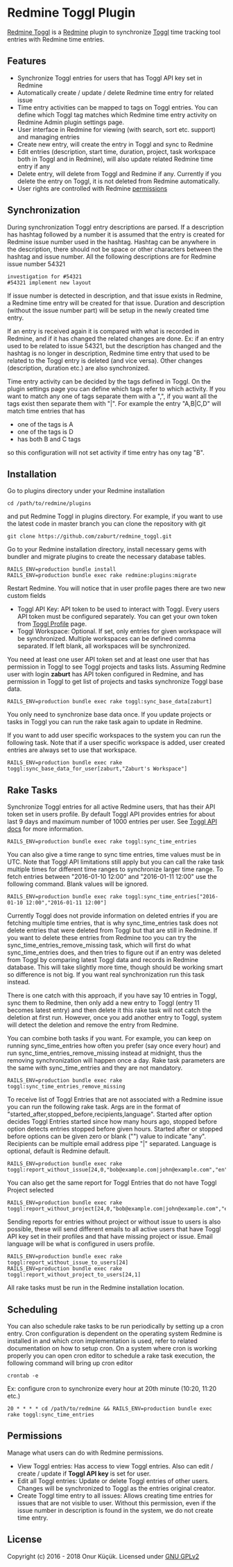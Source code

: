 
# Redmine Toggl Plugin

[Redmine Toggl](/) is a [Redmine](https://www.redmine.org) plugin to synchronize [Toggl](https://www.toggl.com) time tracking tool entries with Redmine time entries.


## Features

* Synchronize Toggl entries for users that has Toggl API key set in Redmine
* Automatically create / update / delete Redmine time entry for related issue
* Time entry activities can be mapped to tags on Toggl entries. You can define which Toggl tag matches which Redmine time entry activity on Redmine Admin plugin settings page.
* User interface in Redmine for viewing (with search, sort etc. support) and managing entries
* Create new entry, will create the entry in Toggl and sync to Redmine
* Edit entries (description, start time, duration, project, task workspace both in Toggl and in Redmine), will also update related Redmine time entry if any
* Delete entry, will delete from Toggl and Redmine if any. Currently if you delete the entry on Toggl, it is not deleted from Redmine automatically.
* User rights are controlled with Redmine [permissions](#permissions)


## Synchronization

During synchronization Toggl entry descriptions are parsed. If a description has hashtag followed by a number it is assumed that the entry is
created for Redmine issue number used in the hashtag. Hashtag can be anywhere in the description, there should not be space or other characters
between the hashtag and issue number. All the following descriptions are for Redmine issue number 54321

    investigation for #54321
    #54321 implement new layout

If issue number is detected in description, and that issue exists in Redmine, a Redmine time entry will be created for that issue. Duration
and description (without the issue number part) will be setup in the newly created time entry.

If an entry is received again it is compared with what is recorded in Redmine, and if it has changed the related changes are done.
Ex: if an entry used to be related to issue 54321, but the description has changed and the hashtag is no longer in description,
Redmine time entry that used to be related to the Toggl entry is deleted (and vice versa). Other changes (description, duration etc.)
are also synchronized.

Time entry activity can be decided by the tags defined in Toggl. On the plugin settings page you can define which tags refer to which activity.
If you want to match any one of tags separate them with a ",", if you want all the tags exist then separate them with "|". For example
the entry "A,B|C,D" will match time entries that has

  * one of the tags is A
  * one of the tags is D
  * has both B and C tags

so this configuration will not set activity if time entry has ony tag "B".


## Installation

Go to plugins directory under your Redmine installation

```
cd /path/to/redmine/plugins
```

and put Redmine Toggl in plugins directory. For example, if you want to use the latest code in master branch you can clone the repository with git

```
git clone https://github.com/zaburt/redmine_toggl.git
```

Go to your Redmine installation directory, install necessary gems with bundler and migrate plugins to create the necessary database tables.

```
RAILS_ENV=production bundle install
RAILS_ENV=production bundle exec rake redmine:plugins:migrate
```

Restart Redmine. You will notice that in user profile pages there are two new custom fields

* Toggl API Key: API token to be used to interact with Toggl. Every users API token must be configured separately. You can get your own token from [Toggl Profile](https://toggl.com/app/profile) page.
* Toggl Workspace: Optional. If set, only entries for given workspace will be synchronized. Multiple workspaces can be defined comma separated. If left blank, all workspaces will be synchronized.

You need at least one user API token set and at least one user that has permission in Toggl to see Toggl projects and tasks lists.
Assuming Redmine user with login **zaburt** has API token configured in Redmine, and has permission in Toggl to get list of projects and tasks
synchronize Toggl base data.

```
RAILS_ENV=production bundle exec rake toggl:sync_base_data[zaburt]
```

You only need to synchronize base data once. If you update projects or tasks in Toggl you can run the rake task again to update in Redmine.

If you want to add user specific workspaces to the system you can run the following task. Note that if a user specific workspace is added, user created entries are always set to use that workspace.

```
RAILS_ENV=production bundle exec rake toggl:sync_base_data_for_user[zaburt,"Zaburt's Workspace"]
```


## Rake Tasks

Synchronize Toggl entries for all active Redmine users, that has their API token set in users profile. By default Toggl API provides entries for about last 9 days
and maximum number of 1000 entries per user. See [Toggl API docs](https://github.com/toggl/toggl_api_docs/blob/master/chapters/time_entries.md#get-time-entries-started-in-a-specific-time-range)
for more information.

```
RAILS_ENV=production bundle exec rake toggl:sync_time_entries
```

You can also give a time range to sync time entries, time values must be in UTC. Note that Toggl API limitations still apply but you can call the rake task multiple times for different
time ranges to synchronize larger time range. To fetch entries between "2016-01-10 12:00" and "2016-01-11 12:00" use the following command. Blank values will be ignored.

```
RAILS_ENV=production bundle exec rake toggl:sync_time_entries["2016-01-10 12:00","2016-01-11 12:00"]
```

Currently Toggl does not provide information on deleted entries if you are fetching multiple time entries, that is why sync_time_entries task does not delete entries
that were deleted from Toggl but that are still in Redmine. If you want to delete these entries from Redmine too you can try the sync_time_entries_remove_missing
task, which will first do what sync_time_entries does, and then tries to figure out if an entry was deleted from Toggl by comparing latest Toggl data and records
in Redmine database. This will take slightly more time, though should be working smart so difference is not big. If you want real synchronization run this task instead.

There is one catch with this approach, if you have say 10 entries in Toggl, sync them to Redmine, then only add a new entry to Toggl (entry 11 becomes latest entry)
and then delete it this rake task will not catch the deletion at first run. However, once you add another entry to Toggl, system will detect the deletion and
remove the entry from Redmine.

You can combine both tasks if you want. For example, you can keep on running sync_time_entries how often you prefer (say once every hour) and run sync_time_entries_remove_missing
instead at midnight, thus the removing synchronization will happen once a day. Rake task parameters are the same with sync_time_entries and they are not mandatory.

```
RAILS_ENV=production bundle exec rake toggl:sync_time_entries_remove_missing
```

To receive list of Toggl Entries that are not associated with a Redmine issue you can run the following rake task. Args are in the format of "started_after,stopped_before,recipients,language".
Started after option decides Toggl Entries started since how many hours ago, stopped before option detects entries stopped before given hours. Started after or stopped before options can be
given zero or blank ("") value to indicate "any". Recipients can be multiple email address pipe "|" separated. Language is optional, default is Redmine default.

```
RAILS_ENV=production bundle exec rake toggl:report_without_issue[24,0,"bob@example.com|john@example.com","en"]
```

You can also get the same report for Toggl Entries that do not have Toggl Project selected

```
RAILS_ENV=production bundle exec rake toggl:report_without_project[24,0,"bob@example.com|john@example.com","en"]
```

Sending reports for entries without project or without issue to users is also possible, these will send different emails to all active users that have
Toggl API key set in their profiles and that have missing project or issue. Email language will be what is configured in users profile.

```
RAILS_ENV=production bundle exec rake toggl:report_without_issue_to_users[24]
RAILS_ENV=production bundle exec rake toggl:report_without_project_to_users[24,1]
```

All rake tasks must be run in the Redmine installation location.


## Scheduling

You can also schedule rake tasks to be run periodically by setting up a cron entry. Cron configuration is dependent on
the operating system Redmine is installed in and which cron implementation is used, refer to related documentation on
how to setup cron. On a system where cron is working properly you can open cron editor to schedule
a rake task execution, the following command will bring up cron editor

```
crontab -e
```

Ex: configure cron to synchronize every hour at 20th minute (10:20, 11:20 etc.)

```
20 * * * * cd /path/to/redmine && RAILS_ENV=production bundle exec rake toggl:sync_time_entries
```


## Permissions

Manage what users can do with Redmine permissions.

* View Toggl entries: Has access to view Toggl entries. Also can edit / create / update if **Toggl API key** is set for user.
* Edit all Toggl entries: Update or delete Toggl entries of other users. Changes will be synchronized to Toggl as the entries original creator.
* Create Toggl time entry to all issues: Allows creating time entries for issues that are not visible to user. Without this permission, even if the issue number in description is found in the system, we do not create time entry.


## License

Copyright (c) 2016 - 2018 Onur Küçük. Licensed under [GNU GPLv2](LICENSE)


